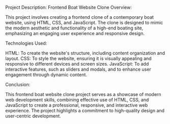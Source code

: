 Project Description: Frontend Boat Website Clone
Overview:

This project involves creating a frontend clone of a contemporary boat website, using HTML, CSS, and JavaScript. The clone is designed to mimic the modern aesthetic and functionality of a high-end boating site, emphasizing an engaging user experience and responsive design.

Technologies Used:

HTML: To create the website's structure, including content organization and layout.
CSS: To style the website, ensuring it is visually appealing and responsive to different devices and screen sizes.
JavaScript: To add interactive features, such as sliders and modals, and to enhance user engagement through dynamic content.

Conclusion:

This frontend boat website clone project serves as a showcase of modern web development skills, combining effective use of HTML, CSS, and JavaScript to create a professional, responsive, and interactive web experience. The project highlights a commitment to high-quality design and user-centric development.